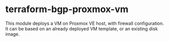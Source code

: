 # terraform-bgp-proxmox-vm
This module deploys a VM on Proxmox VE host, with firewall configuration. It can be based on an already deployed VM template, or an existing disk image.
